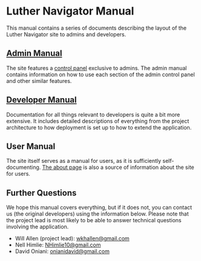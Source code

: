 # Luther Navigator Manual

This manual contains a series of documents describing the layout of the Luther Navigator site to admins and developers.

## [Admin Manual](/admin)

The site features a [control panel](https://www.luthernavigator.com/admin) exclusive to admins. The admin manual contains information on how to use each section of the admin control panel and other similar features.

## [Developer Manual](/developer)

Documentation for all things relevant to developers is quite a bit more extensive. It includes detailed descriptions of everything from the project architecture to how deployment is set up to how to extend the application.

## User Manual

The site itself serves as a manual for users, as it is sufficiently self-documenting. [The about page](https://www.luthernavigator.com/about) is also a source of information about the site for users.

## Further Questions

We hope this manual covers everything, but if it does not, you can contact us (the original developers) using the information below. Please note that the project lead is most likely to be able to answer technical questions involving the application.

- Will Allen (project lead): [wkhallen@gmail.com](mailto:wkhallen@gmail.com)
- Nell Himlie: [NHimlie10@gmail.com](mailto:NHimlie10@gmail.com)
- David Oniani: [onianidavid@gmail.com](mailto:onianidavid@gmail.com)
